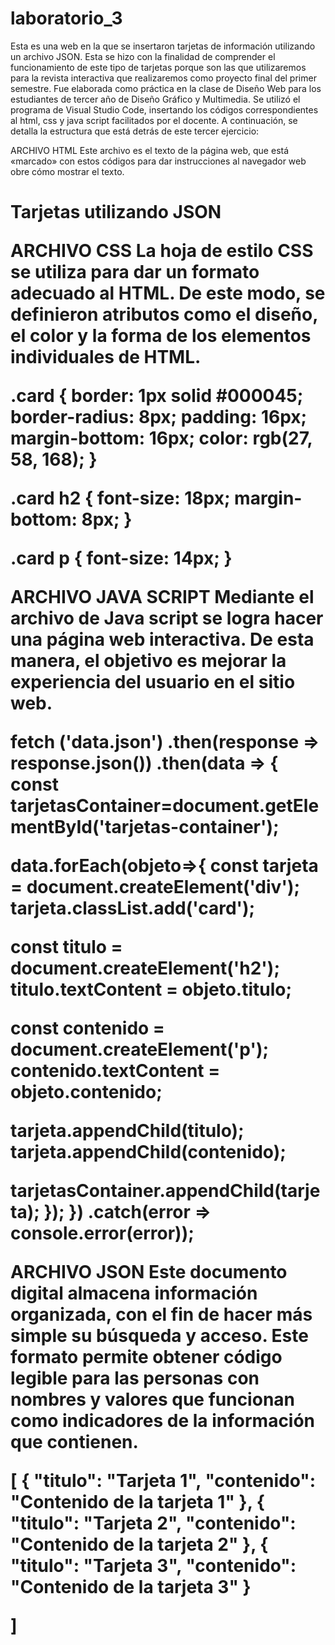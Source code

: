 # laboratorio_3
Esta es una web en la que se insertaron tarjetas de información utilizando un archivo JSON. Esta se hizo con la finalidad de comprender 
el funcionamiento de este tipo de tarjetas porque son las que utilizaremos para la revista interactiva que realizaremos como proyecto final
del primer semestre. Fue elaborada como práctica en la clase de Diseño Web para los estudiantes de tercer año de Diseño Gráfico y Multimedia. 
Se utilizó el programa de Visual Studio Code, insertando los códigos correspondientes al html, css y java script facilitados por el docente.
A continuación, se detalla la estructura que está detrás de este tercer ejercicio:

ARCHIVO HTML
Este archivo es el texto de la página web, que está «marcado» con estos códigos para dar instrucciones al navegador web 
obre cómo mostrar el texto.

<!DOCTYPE html>
<html lang="es">
<head>
    <meta charset="UTF-8">
    <meta http-equiv="X-UA-Compatible" content="IE=edge">
    <meta name="viewport" content="width=device-width, initial-scale=1.0">
    <title>Web de tarjetas</title>
    <link rel="stylesheet" href="estilos.css">
</head>
<body>
    <h1>Tarjetas utilizando JSON
    <div id="tarjetas-container"></div>
    <script src="app.js"></script>
</body>
</html>
  
  
ARCHIVO CSS
La hoja de estilo CSS se utiliza para dar un formato adecuado al HTML. De este modo, se definieron atributos como el diseño, el color
y la forma de los elementos individuales de HTML.

.card {
    border: 1px solid #000045;
    border-radius: 8px;
    padding: 16px;
    margin-bottom: 16px;
    color: rgb(27, 58, 168);
}

.card h2 {
    font-size: 18px;
    margin-bottom: 8px;
}

.card p {
    font-size: 14px;
}
  
  
ARCHIVO JAVA SCRIPT
Mediante el archivo de Java script se logra hacer una página web interactiva. De esta manera, el objetivo es mejorar la experiencia del 
usuario en el sitio web.
  
fetch ('data.json')
.then(response => response.json())
.then(data => {
const tarjetasContainer=document.getElementById('tarjetas-container');

data.forEach(objeto=>{
const tarjeta = document.createElement('div');
tarjeta.classList.add('card');

const titulo = document.createElement('h2');
titulo.textContent = objeto.titulo;
        
const contenido = document.createElement('p');
contenido.textContent = objeto.contenido;

tarjeta.appendChild(titulo);
tarjeta.appendChild(contenido);

tarjetasContainer.appendChild(tarjeta);
});
})
.catch(error => console.error(error));
  
 
ARCHIVO JSON
Este documento digital almacena información organizada, con el fin de hacer más simple su búsqueda y acceso. Este formato permite obtener
código legible para las personas con nombres y valores que funcionan como indicadores de la información que contienen.
  
[
    {
        "titulo": "Tarjeta 1",
        "contenido": "Contenido de la tarjeta 1"
    },
    {
        "titulo": "Tarjeta 2",
        "contenido": "Contenido de la tarjeta 2"
    },
    {
        "titulo": "Tarjeta 3",
        "contenido": "Contenido de la tarjeta 3"
    }

]
  
  
  
  
  
  
  
  
  
  
